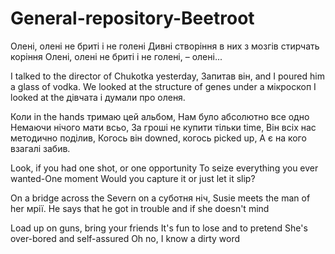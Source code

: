 # General-repository-Beetroot

Олені, олені не бриті і не голені
Дивні створіння в них з мозгів стирчать коріння
Олені, олені не бриті і не голені, – олені...

I talked to the director of Chukotka yesterday,
Запитав він, and I poured him a glass of vodka.
We looked at the structure of genes under a мікроскоп
I looked at the дівчата і думали про оленя.

Коли in the hands тримаю цей альбом,
Нам було абсолютно все одно
Немаючи нічого мати всьо,
За гроші не купити тільки time,
Він всіх нас методично поділив,
Когось він downed, когось picked up,
А є на кого взагалі забив.

Look, if you had one shot, or one opportunity
To seize everything you ever wanted-One moment
Would you capture it or just let it slip?


On a bridge across the Severn on a суботня ніч,
Susie meets the man of her мрії.
He says that he got in trouble and if she doesn't mind

Load up on guns, bring your friends
It's fun to lose and to pretend
She's over-bored and self-assured
Oh no, I know a dirty word
